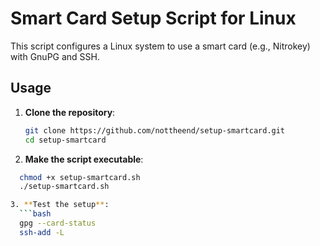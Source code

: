 # Smart Card Setup Script for Linux

This script configures a Linux system to use a smart card (e.g., Nitrokey) with GnuPG and SSH.

## Usage

1. **Clone the repository**:
   ```bash
   git clone https://github.com/nottheend/setup-smartcard.git
   cd setup-smartcard

2. **Make the script executable**:
  ```bash
    chmod +x setup-smartcard.sh
    ./setup-smartcard.sh

3. **Test the setup**:
    ```bash
    gpg --card-status
    ssh-add -L
